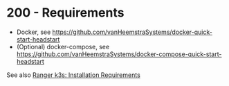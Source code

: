 # 200 - Requirements

- Docker, see https://github.com/vanHeemstraSystems/docker-quick-start-headstart
- (Optional) docker-compose, see https://github.com/vanHeemstraSystems/docker-compose-quick-start-headstart

See also [Ranger k3s: Installation Requirements](https://rancher.com/docs/k3s/latest/en/installation/installation-requirements/)
